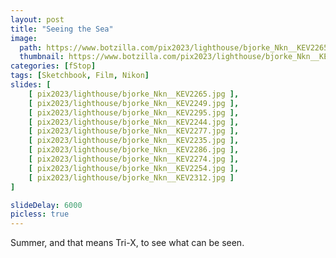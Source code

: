 ```yaml
---
layout: post
title: "Seeing the Sea"
image:
  path: https://www.botzilla.com/pix2023/lighthouse/bjorke_Nkn__KEV2265.jpg
  thumbnail: https://www.botzilla.com/pix2023/lighthouse/bjorke_Nkn__KEV2265.jpg
categories: [fStop]
tags: [Sketchbook, Film, Nikon]
slides: [ 
    [ pix2023/lighthouse/bjorke_Nkn__KEV2265.jpg ], 
    [ pix2023/lighthouse/bjorke_Nkn__KEV2249.jpg ], 
    [ pix2023/lighthouse/bjorke_Nkn__KEV2295.jpg ], 
    [ pix2023/lighthouse/bjorke_Nkn__KEV2244.jpg ], 
    [ pix2023/lighthouse/bjorke_Nkn__KEV2277.jpg ], 
    [ pix2023/lighthouse/bjorke_Nkn__KEV2235.jpg ], 
    [ pix2023/lighthouse/bjorke_Nkn__KEV2286.jpg ], 
    [ pix2023/lighthouse/bjorke_Nkn__KEV2274.jpg ], 
    [ pix2023/lighthouse/bjorke_Nkn__KEV2254.jpg ], 
    [ pix2023/lighthouse/bjorke_Nkn__KEV2312.jpg ] 
]

slideDelay: 6000
picless: true
---
```


Summer, and that means Tri-X, to see what can be seen.

<!--more-->


